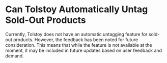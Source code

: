 # Can Tolstoy Automatically Untag Sold-Out Products

Currently, Tolstoy does not have an automatic untagging feature for sold-out products. However, the feedback has been noted for future consideration. This means that while the feature is not available at the moment, it may be included in future updates based on user feedback and demand.